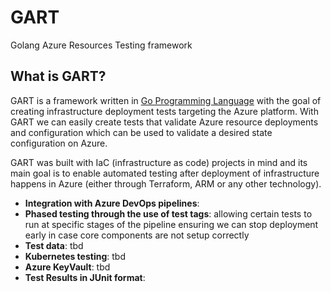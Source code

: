 # GART

Golang Azure Resources Testing framework

## What is GART?

GART is a framework written in [Go Programming Language](https://golang.org) with the goal of creating infrastructure deployment tests targeting the Azure platform. With GART we can easily create tests that validate Azure resource deployments and configuration which can be used to validate a desired state configuration on Azure.

GART was built with IaC (infrastructure as code) projects in mind and its main goal is to enable automated testing after deployment of infrastructure happens in Azure (either through Terraform, ARM or any other technology).

- **Integration with Azure DevOps pipelines**:
- **Phased testing through the use of test tags**: allowing certain tests to run at specific stages of the pipeline ensuring we can stop deployment early in case core components are not setup correctly
- **Test data**: tbd
- **Kubernetes testing**: tbd
- **Azure KeyVault**: tbd
- **Test Results in JUnit format**: 
